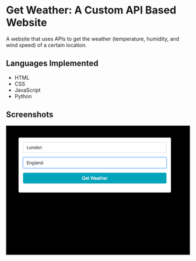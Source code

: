 # Get Weather: A Custom API Based Website

A website that uses APIs to get the weather (temperature, humidity, and wind speed) of a certain location.

## Languages Implemented
- HTML
- CSS
- JavaScript
- Python


## Screenshots

![london](london.png)
